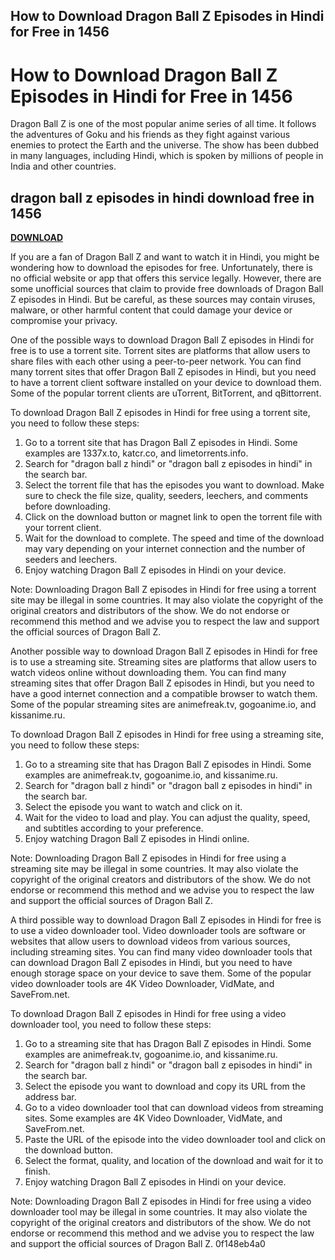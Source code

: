 ## How to Download Dragon Ball Z Episodes in Hindi for Free in 1456

  
# How to Download Dragon Ball Z Episodes in Hindi for Free in 1456
 
Dragon Ball Z is one of the most popular anime series of all time. It follows the adventures of Goku and his friends as they fight against various enemies to protect the Earth and the universe. The show has been dubbed in many languages, including Hindi, which is spoken by millions of people in India and other countries.
 
## dragon ball z episodes in hindi download free in 1456


[**DOWNLOAD**](https://www.google.com/url?q=https%3A%2F%2Ftiurll.com%2F2tKFIZ&sa=D&sntz=1&usg=AOvVaw3hMVS33d7TEMPo2yAcYXpm)

 
If you are a fan of Dragon Ball Z and want to watch it in Hindi, you might be wondering how to download the episodes for free. Unfortunately, there is no official website or app that offers this service legally. However, there are some unofficial sources that claim to provide free downloads of Dragon Ball Z episodes in Hindi. But be careful, as these sources may contain viruses, malware, or other harmful content that could damage your device or compromise your privacy.
 
One of the possible ways to download Dragon Ball Z episodes in Hindi for free is to use a torrent site. Torrent sites are platforms that allow users to share files with each other using a peer-to-peer network. You can find many torrent sites that offer Dragon Ball Z episodes in Hindi, but you need to have a torrent client software installed on your device to download them. Some of the popular torrent clients are uTorrent, BitTorrent, and qBittorrent.
 
To download Dragon Ball Z episodes in Hindi for free using a torrent site, you need to follow these steps:
 
1. Go to a torrent site that has Dragon Ball Z episodes in Hindi. Some examples are 1337x.to, katcr.co, and limetorrents.info.
2. Search for "dragon ball z hindi" or "dragon ball z episodes in hindi" in the search bar.
3. Select the torrent file that has the episodes you want to download. Make sure to check the file size, quality, seeders, leechers, and comments before downloading.
4. Click on the download button or magnet link to open the torrent file with your torrent client.
5. Wait for the download to complete. The speed and time of the download may vary depending on your internet connection and the number of seeders and leechers.
6. Enjoy watching Dragon Ball Z episodes in Hindi on your device.

Note: Downloading Dragon Ball Z episodes in Hindi for free using a torrent site may be illegal in some countries. It may also violate the copyright of the original creators and distributors of the show. We do not endorse or recommend this method and we advise you to respect the law and support the official sources of Dragon Ball Z.
  
Another possible way to download Dragon Ball Z episodes in Hindi for free is to use a streaming site. Streaming sites are platforms that allow users to watch videos online without downloading them. You can find many streaming sites that offer Dragon Ball Z episodes in Hindi, but you need to have a good internet connection and a compatible browser to watch them. Some of the popular streaming sites are animefreak.tv, gogoanime.io, and kissanime.ru.
 
To download Dragon Ball Z episodes in Hindi for free using a streaming site, you need to follow these steps:

1. Go to a streaming site that has Dragon Ball Z episodes in Hindi. Some examples are animefreak.tv, gogoanime.io, and kissanime.ru.
2. Search for "dragon ball z hindi" or "dragon ball z episodes in hindi" in the search bar.
3. Select the episode you want to watch and click on it.
4. Wait for the video to load and play. You can adjust the quality, speed, and subtitles according to your preference.
5. Enjoy watching Dragon Ball Z episodes in Hindi online.

Note: Downloading Dragon Ball Z episodes in Hindi for free using a streaming site may be illegal in some countries. It may also violate the copyright of the original creators and distributors of the show. We do not endorse or recommend this method and we advise you to respect the law and support the official sources of Dragon Ball Z.
  
A third possible way to download Dragon Ball Z episodes in Hindi for free is to use a video downloader tool. Video downloader tools are software or websites that allow users to download videos from various sources, including streaming sites. You can find many video downloader tools that can download Dragon Ball Z episodes in Hindi, but you need to have enough storage space on your device to save them. Some of the popular video downloader tools are 4K Video Downloader, VidMate, and SaveFrom.net.
 
To download Dragon Ball Z episodes in Hindi for free using a video downloader tool, you need to follow these steps:

1. Go to a streaming site that has Dragon Ball Z episodes in Hindi. Some examples are animefreak.tv, gogoanime.io, and kissanime.ru.
2. Search for "dragon ball z hindi" or "dragon ball z episodes in hindi" in the search bar.
3. Select the episode you want to download and copy its URL from the address bar.
4. Go to a video downloader tool that can download videos from streaming sites. Some examples are 4K Video Downloader, VidMate, and SaveFrom.net.
5. Paste the URL of the episode into the video downloader tool and click on the download button.
6. Select the format, quality, and location of the download and wait for it to finish.
7. Enjoy watching Dragon Ball Z episodes in Hindi on your device.

Note: Downloading Dragon Ball Z episodes in Hindi for free using a video downloader tool may be illegal in some countries. It may also violate the copyright of the original creators and distributors of the show. We do not endorse or recommend this method and we advise you to respect the law and support the official sources of Dragon Ball Z.
 0f148eb4a0
